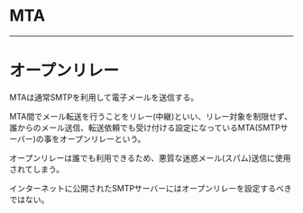 # MTA



---

# オープンリレー

MTAは通常SMTPを利用して電子メールを送信する。

MTA間でメール転送を行うことをリレー(中継)といい、リレー対象を制限せず、誰からのメール送信、転送依頼でも受け付ける設定になっているMTA(SMTPサーバー)の事をオープンリレーという。

オープンリレーは誰でも利用できるため、悪質な迷惑メール(スパム)送信に使用されてしまう。

インターネットに公開されたSMTPサーバーにはオープンリレーを設定するべきではない。


